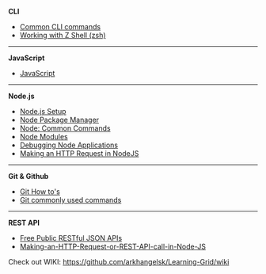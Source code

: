 

**CLI**
* [Common CLI commands](https://github.com/arkhangelsk/STT-Notes/wiki/Common-CLI-Commands)
* [Working with Z Shell (zsh)](https://github.com/arkhangelsk/STT-Notes/wiki/Working-with-Z-Shell-(zsh))

***

**JavaScript**
* [JavaScript](https://github.com/arkhangelsk/STT-Notes/wiki/JavaScript)

***

**Node.js**
* [Node.js Setup](https://github.com/arkhangelsk/STT-Notes/wiki/Node.js-Setup)
* [Node Package Manager](https://github.com/arkhangelsk/STT-Notes/wiki/Node-Package-Manager)
* [Node: Common Commands](https://github.com/arkhangelsk/STT-Notes/wiki/Node:-Common-Commands)
* [Node Modules](https://github.com/arkhangelsk/STT-Notes/wiki/Node-Modules)
* [Debugging Node Applications](https://github.com/arkhangelsk/STT-Notes/wiki/Debugging-Node-Application)
* [Making an HTTP Request in NodeJS](https://github.com/arkhangelsk/STT-Notes/wiki/Making-an-HTTP-Request-or-REST-API-call-in-Node-JS)

***

**Git & Github**
* [Git How to's](https://github.com/arkhangelsk/STT-Notes/wiki/Git-How-to's)
* [Git commonly used commands](https://github.com/arkhangelsk/STT-Notes/wiki/Git-Common-Commands)

***
**REST API**
* [Free Public RESTful JSON APIs](https://github.com/arkhangelsk/STT-Notes/wiki/Free-Public-RESTful-JSON-APIs)
* [Making-an-HTTP-Request-or-REST-API-call-in-Node-JS](https://github.com/arkhangelsk/Learning-Grid/wiki/Making-an-HTTP-Request-or-REST-API-call-in-Node-JS)

Check out WIKI: https://github.com/arkhangelsk/Learning-Grid/wiki
